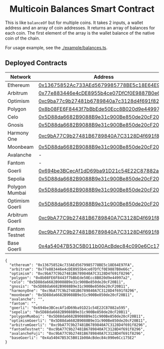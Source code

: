 # <h1 align="center"> Multicoin Balances Smart Contract </h1>

This is like `balanceOf` but for multiple coins. It takes 2 inputs, a wallet address and an array of coin addresses. It returns an array of balances for each coin. The first element of the array is the wallet balance of the native coin of the chain.

For usage example, see the [./example/balances.ts](./example/balances.ts).

## Deployed Contracts

| Network | Address |
| --- | --- |
| Ethereum | [0x13675852Ac733AEd5679985778BE5c18E64E97FA](https://etherscan.io/address/0x13675852Ac733AEd5679985778BE5c18E64E97FA#code) |
| Arbitrum | [0x77e883446e4cDE8955b4ce07DfCf0E9887B0e66c](https://arbiscan.io/address/0x77e883446e4cDE8955b4ce07DfCf0E9887B0e66c#code) |
| Optimism | [0xc9ba77c9b27481b6789840a7c3128d4f691f8296](https://optimistic.etherscan.io/address/0xc9ba77c9b27481b6789840a7c3128d4f691f8296#code) |
| Polygon | [0x8b08FE6F8443f7bBbEde50Ecc8B020d9e44997a2](https://polygonscan.com/address/0x8b08FE6F8443f7bBbEde50Ecc8B020d9e44997a2#code) |
| Celo | [0x5D88da6682B9088B9e31c900Be850de20cF20B11](https://celoscan.io/address/0x5d88da6682b9088b9e31c900be850de20cf20b11#code) |
| Gnosis | [0x5D88da6682B9088B9e31c900Be850de20cF20B11](https://gnosisscan.io/address/0x5d88da6682b9088b9e31c900be850de20cf20b11#code) |
| Harmony One | [0xc9bA77C9b27481B6789840A7C3128D4f691f8296](https://explorer.harmony.one/address/0xc9ba77c9b27481b6789840a7c3128d4f691f8296#code) |
| Moonbeam | [0x5D88da6682B9088B9e31c900Be850de20cF20B11](https://moonbeam-explorer.netlify.app/address/0x5d88da6682b9088b9e31c900be850de20cf20b11#code) |
| Avalanche | - |
| Fantom | - |
| Goerli | [0x694be3BCecAf1dD69ba91D21c54E22C87882a595](https://goerli.etherscan.io/address/0x694be3BCecAf1dD69ba91D21c54E22C87882a595#code) |
| Sepolia | [0x5D88da6682B9088B9e31c900Be850de20cF20B11](https://sepolia.etherscan.io/address/0x5D88da6682B9088B9e31c900Be850de20cF20B11#code) |
| Polygon Mumbai | [0x5D88da6682B9088B9e31c900Be850de20cF20B11](https://mumbai.polygonscan.com/address/0x5D88da6682B9088B9e31c900Be850de20cF20B11#code) |
| Optimism Goerli | [0x5D88da6682B9088B9e31c900Be850de20cF20B11](https://goerli-optimism.etherscan.io/address/0x5d88da6682b9088b9e31c900be850de20cf20b11#code) |
| Arbitrum Goerli | [0xc9bA77C9b27481B6789840A7C3128D4f691f8296](https://goerli.arbiscan.io/address/0xc9ba77c9b27481b6789840a7c3128d4f691f8296#code) |
| Fantom Testnet | [0xc9bA77C9b27481B6789840A7C3128D4f691f8296](https://testnet.ftmscan.com/address/0xc9ba77c9b27481b6789840a7c3128d4f691f8296#code) |
| Base Goerli | [0x4a54047B53C5B011b00AcBdec84c090e6Cc175E2](https://goerli.basescan.org/address/0x4a54047b53c5b011b00acbdec84c090e6cc175e2#code) |

```jsonc
{
  "ethereum": "0x13675852Ac733AEd5679985778BE5c18E64E97FA",
  "arbitrum": "0x77e883446e4cDE8955b4ce07DfCf0E9887B0e66c",
  "optimism": "0xc9bA77C9b27481B6789840A7C3128D4f691f8296",
  "polygon": "0x8b08FE6F8443f7bBbEde50Ecc8B020d9e44997a2",
  "celo": "0x5D88da6682B9088B9e31c900Be850de20cF20B11",
  "gnosis": "0x5D88da6682B9088B9e31c900Be850de20cF20B11",
  "harmonyOne": "0xc9bA77C9b27481B6789840A7C3128D4f691f8296",
  "moonbeam": "0x5D88da6682B9088B9e31c900Be850de20cF20B11",
  "avalanche": "",
  "fantom": "",
  "goerli": "0x694be3BCecAf1dD69ba91D21c54E22C87882a595",
  "sepolia": "0x5D88da6682B9088B9e31c900Be850de20cF20B11",
  "polygonMumbai": "0x5D88da6682B9088B9e31c900Be850de20cF20B11",
  "optimismGoerli": "0x5D88da6682B9088B9e31c900Be850de20cF20B11",
  "arbitrumGoerli": "0xc9bA77C9b27481B6789840A7C3128D4f691f8296",
  "fantomTestnet": "0xc9bA77C9b27481B6789840A7C3128D4f691f8296",
  "avalancheFuji": "0xc9bA77C9b27481B6789840A7C3128D4f691f8296",
  "baseGoerli": "0x4a54047B53C5B011b00AcBdec84c090e6Cc175E2"
}
```

